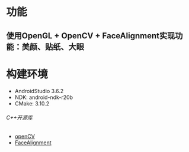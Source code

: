 # 功能
## 使用OpenGL + OpenCV + FaceAlignment实现功能：美颜、贴纸、大眼
# 构建环境

- AndroidStudio 3.6.2
- NDK: android-ndk-r20b
- CMake: 3.10.2

###### C++开源库

- [openCV](https://github.com/opencv/opencv)
- [FaceAlignment](https://github.com/1adrianb/face-alignment)